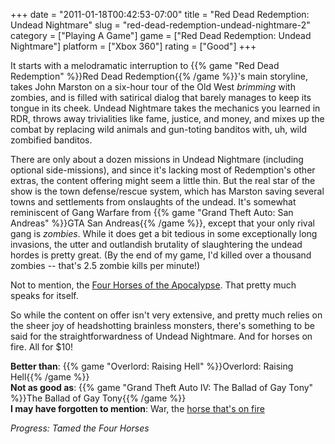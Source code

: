 +++
date = "2011-01-18T00:42:53-07:00"
title = "Red Dead Redemption: Undead Nightmare"
slug = "red-dead-redemption-undead-nightmare-2"
category = ["Playing A Game"]
game = ["Red Dead Redemption: Undead Nightmare"]
platform = ["Xbox 360"]
rating = ["Good"]
+++

It starts with a melodramatic interruption to {{% game "Red Dead Redemption" %}}Red Dead Redemption{{% /game %}}'s main storyline, takes John Marston on a six-hour tour of the Old West <i>brimming</i> with zombies, and is filled with satirical dialog that barely manages to keep its tongue in its cheek.  Undead Nightmare takes the mechanics you learned in RDR, throws away trivialities like fame, justice, and money, and mixes up the combat by replacing wild animals and gun-toting banditos with, uh, wild zombified banditos.

There are only about a dozen missions in Undead Nightmare (including optional side-missions), and since it's lacking most of Redemption's other extras, the content offering might seem a little thin.  But the real star of the show is the town defense/rescue system, which has Marston saving several towns and settlements from onslaughts of the undead.  It's somewhat reminiscent of Gang Warfare from {{% game "Grand Theft Auto: San Andreas" %}}GTA San Andreas{{% /game %}}, except that your only rival gang is <i>zombies</i>.  While it does get a bit tedious in some exceptionally long invasions, the utter and outlandish brutality of slaughtering the undead hordes is pretty great.  (By the end of my game, I'd killed over a thousand zombies -- that's 2.5 zombie kills per minute!)

Not to mention, the <a href="http://reddead.wikia.com/wiki/Four_Horses_of_the_Apocalypse">Four Horses of the Apocalypse</a>.  That pretty much speaks for itself.

So while the content on offer isn't very extensive, and pretty much relies on the sheer joy of headshotting brainless monsters, there's something to be said for the straightforwardness of Undead Nightmare.  And for horses on fire.  All for $10!

<b>Better than</b>: {{% game "Overlord: Raising Hell" %}}Overlord: Raising Hell{{% /game %}}  
<b>Not as good as</b>: {{% game "Grand Theft Auto IV: The Ballad of Gay Tony" %}}The Ballad of Gay Tony{{% /game %}}  
<b>I may have forgotten to mention</b>: War, the <a href="http://reddead.wikia.com/wiki/War">horse that's on fire</a>

<i>Progress: Tamed the Four Horses</i>